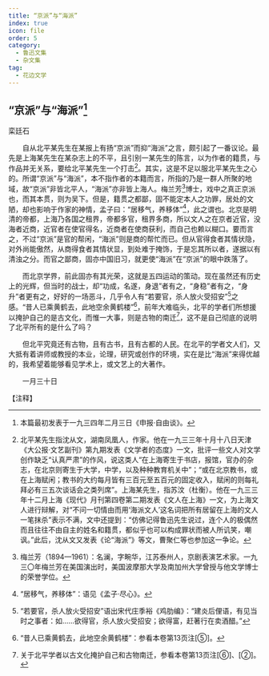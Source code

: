 ```yaml
---
title: “京派”与“海派”
index: true
icon: file
order: 5
category:
  - 鲁迅文集
  - 杂文集
tag:  
  - 花边文学
---
```


## “京派”与“海派”[^①]

栾廷石

　　自从北平某先生在某报上有扬“京派”而抑“海派”之言，颇引起了一番议论。最先是上海某先生在某杂志上的不平，且引别一某先生的陈言，以为作者的籍贯，与作品并无关系，要给北平某先生一个打击[^②]。其实，这是不足以服北平某先生之心的。所谓“京派”与“海派”，本不指作者的本籍而言，所指的乃是一群人所聚的地域，故“京派”非皆北平人，“海派”亦非皆上海人。梅兰芳[^③]博士，戏中之真正京派也，而其本贯，则为吴下。但是，籍贯之都鄙，固不能定本人之功罪，居处的文陋，却也影响于作家的神情，孟子曰：“居移气，养移体”[^④]，此之谓也。北京是明清的帝都，上海乃各国之租界，帝都多官，租界多商，所以文人之在京者近官，没海者近商，近官者在使官得名，近商者在使商获利，而自己也赖以糊口。要而言之，不过“京派”是官的帮闲，“海派”则是商的帮忙而已。但从官得食者其情状隐，对外尚能傲然，从商得食者其情状显，到处难于掩饰，于是忘其所以者，遂据以有清浊之分。而官之鄙商，固亦中国旧习，就更使“海派”在“京派”的眼中跌落了。

　　而北京学界，前此固亦有其光荣，这就是五四运动的策动。现在虽然还有历史上的光辉，但当时的战士，却“功成，名遂，身退”者有之，“身稳”者有之，“身升”者更有之，好好的一场恶斗，几乎令人有“若要官，杀人放火受招安”[^⑤]之感。“昔人已乘黄鹤去，此地空余黄鹤楼”[^⑥]，前年大难临头，北平的学者们所想援以掩护自己的是古文化，而惟一大事，则是古物的南迁[^⑦]，这不是自己彻底的说明了北平所有的是什么了吗？

　　但北平究竟还有古物，且有古书，且有古都的人民。在北平的学者文人们，又大抵有着讲师或教授的本业，论理，研究或创作的环境，实在是比“海派”来得优越的，我希望着能够看见学术上，或文艺上的大著作。

　　一月三十日

【注释】

[^①]:本篇最初发表于一九三四年二月三日《申报·自由谈》。

[^②]:北平某先生指沈从文，湖南凤凰人，作家。他在一九三三年十月十八日天津《大公报·文艺副刊》第九期发表《文学者的态度》一文，批评一些文人对文学创作缺乏“认真严肃”的作风，说这类人“在上海寄生于书店，报馆，官办的杂志，在北京则寄生于大学，中学，以及种种教育机关中”；“或在北京教书，或在上海赋闲；教书的大约每月皆有三百元至五百元的固定收入，赋闲的则每礼拜必有三五次谈话会之类列席”。上海某先生，指苏汶（杜衡）。他在一九三三年十二月上海《现代》月刊第四卷第二期发表《文人在上海》一文，为上海文人进行辩解，对“不问一切情由而用‘海派文人’这名词把所有居留在上海的文人一笔抹杀”表示不满，文中还提到：“仿佛记得鲁迅先生说过，连个人的极偶然而且往往不由自主的姓名和籍贯，都似乎也可以构成罪状而被人所讥笑，嘲讽。”此后，沈从文又发表《论“海派”》等文，曹聚仁等也参加这一争论。

[^③]:梅兰芳（1894—1961）：名澜，字畹华，江苏泰州人，京剧表演艺术家。一九三〇年梅兰芳在美国演出时，美国波摩那大学及南加州大学曾授与他文学博士的荣誉学位。

[^④]:“居移气，养移体”：语见《孟子·尽心》。

[^⑤]:“若要官，杀人放火受招安”语出宋代庄季裕《鸡肋编》：“建炎后俚语，有见当时之事者：如……欲得官，杀人放火受招安；欲得富，赶著行在卖酒醋。”

[^⑥]:“昔人已乘黄鹤去，此地空余黄鹤楼”：参看本卷第13页注[⑤]。

[^⑦]:关于北平学者以古文化掩护自己和古物南迁，参看本卷第13页注[⑥]、[②]。
